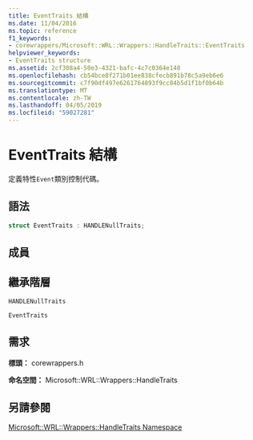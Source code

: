 ```yaml
---
title: EventTraits 結構
ms.date: 11/04/2016
ms.topic: reference
f1_keywords:
- corewrappers/Microsoft::WRL::Wrappers::HandleTraits::EventTraits
helpviewer_keywords:
- EventTraits structure
ms.assetid: 2cf308a4-50e3-4321-bafc-4c7c0364e148
ms.openlocfilehash: cb54bce8f271b01ee838cfecb891b78c5a9eb6e6
ms.sourcegitcommit: c7f90df497e6261764893f9cc04b5d1f1bf0b64b
ms.translationtype: MT
ms.contentlocale: zh-TW
ms.lasthandoff: 04/05/2019
ms.locfileid: "59027281"
---
```

# <a name="eventtraits-structure"></a>EventTraits 結構

定義特性`Event`類別控制代碼。

## <a name="syntax"></a>語法

```cpp
struct EventTraits : HANDLENullTraits;
```

## <a name="members"></a>成員

## <a name="inheritance-hierarchy"></a>繼承階層

`HANDLENullTraits`

`EventTraits`

## <a name="requirements"></a>需求

**標頭：** corewrappers.h

**命名空間：** Microsoft::WRL::Wrappers::HandleTraits

## <a name="see-also"></a>另請參閱

[Microsoft::WRL::Wrappers::HandleTraits Namespace](microsoft-wrl-wrappers-handletraits-namespace.md)